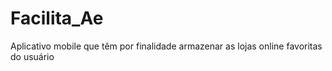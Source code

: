 # Facilita_Ae
Aplicativo mobile que têm por finalidade armazenar as lojas online favoritas do usuário
